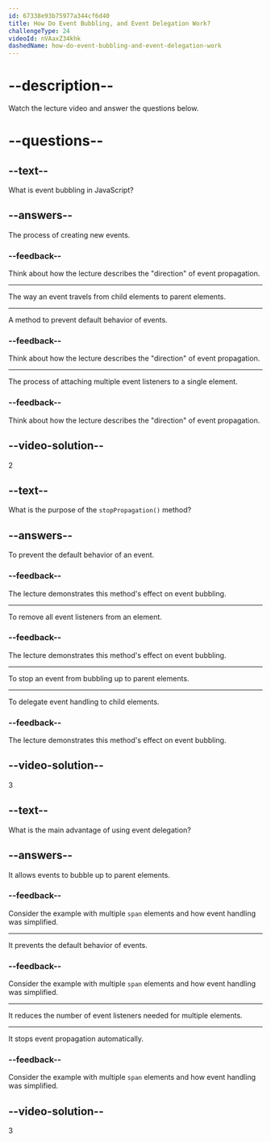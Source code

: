 ```yaml
---
id: 67338e93b75977a344cf6d40
title: How Do Event Bubbling, and Event Delegation Work?
challengeType: 24
videoId: nVAaxZ34khk
dashedName: how-do-event-bubbling-and-event-delegation-work
---
```


# --description--

Watch the lecture video and answer the questions below.

# --questions--

## --text--

What is event bubbling in JavaScript?

## --answers--

The process of creating new events.

### --feedback--

Think about how the lecture describes the "direction" of event propagation.

---

The way an event travels from child elements to parent elements.

---

A method to prevent default behavior of events.

### --feedback--

Think about how the lecture describes the "direction" of event propagation.

---

The process of attaching multiple event listeners to a single element.

### --feedback--

Think about how the lecture describes the "direction" of event propagation.

## --video-solution--

2

## --text--

What is the purpose of the `stopPropagation()` method?

## --answers--

To prevent the default behavior of an event.

### --feedback--

The lecture demonstrates this method's effect on event bubbling.

---

To remove all event listeners from an element.

### --feedback--

The lecture demonstrates this method's effect on event bubbling.

---

To stop an event from bubbling up to parent elements.

---

To delegate event handling to child elements.

### --feedback--

The lecture demonstrates this method's effect on event bubbling.

## --video-solution--

3

## --text--

What is the main advantage of using event delegation?

## --answers--

It allows events to bubble up to parent elements.

### --feedback--

Consider the example with multiple `span` elements and how event handling was simplified.

---

It prevents the default behavior of events.

### --feedback--

Consider the example with multiple `span` elements and how event handling was simplified.

---

It reduces the number of event listeners needed for multiple elements.

---

It stops event propagation automatically.

### --feedback--

Consider the example with multiple `span` elements and how event handling was simplified.

## --video-solution--

3
